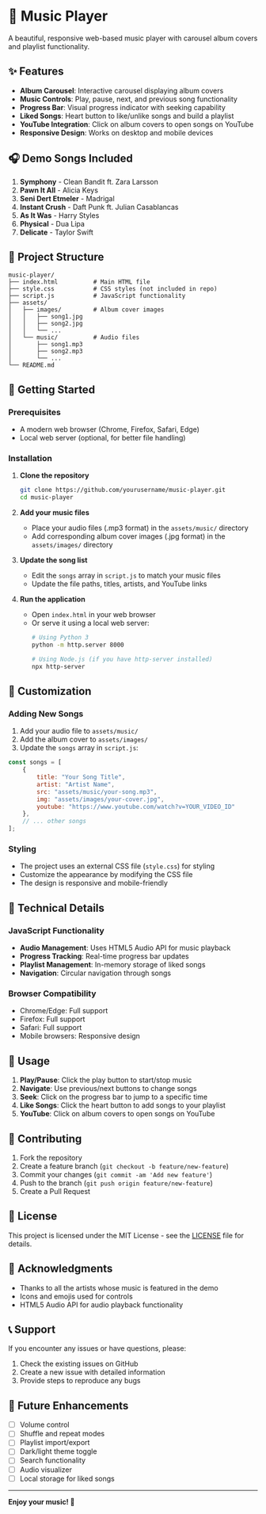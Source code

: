 # 🎵 Music Player

A beautiful, responsive web-based music player with carousel album covers and playlist functionality.

## ✨ Features

- **Album Carousel**: Interactive carousel displaying album covers
- **Music Controls**: Play, pause, next, and previous song functionality
- **Progress Bar**: Visual progress indicator with seeking capability
- **Liked Songs**: Heart button to like/unlike songs and build a playlist
- **YouTube Integration**: Click on album covers to open songs on YouTube
- **Responsive Design**: Works on desktop and mobile devices

## 🎧 Demo Songs Included

1. **Symphony** - Clean Bandit ft. Zara Larsson
2. **Pawn It All** - Alicia Keys
3. **Seni Dert Etmeler** - Madrigal
4. **Instant Crush** - Daft Punk ft. Julian Casablancas
5. **As It Was** - Harry Styles
6. **Physical** - Dua Lipa
7. **Delicate** - Taylor Swift

## 📁 Project Structure

```
music-player/
├── index.html          # Main HTML file
├── style.css           # CSS styles (not included in repo)
├── script.js           # JavaScript functionality
├── assets/
│   ├── images/         # Album cover images
│   │   ├── song1.jpg
│   │   ├── song2.jpg
│   │   └── ...
│   └── music/          # Audio files
│       ├── song1.mp3
│       ├── song2.mp3
│       └── ...
└── README.md
```

## 🚀 Getting Started

### Prerequisites

- A modern web browser (Chrome, Firefox, Safari, Edge)
- Local web server (optional, for better file handling)

### Installation

1. **Clone the repository**
   ```bash
   git clone https://github.com/yourusername/music-player.git
   cd music-player
   ```

2. **Add your music files**
   - Place your audio files (.mp3 format) in the `assets/music/` directory
   - Add corresponding album cover images (.jpg format) in the `assets/images/` directory

3. **Update the song list**
   - Edit the `songs` array in `script.js` to match your music files
   - Update the file paths, titles, artists, and YouTube links

4. **Run the application**
   - Open `index.html` in your web browser
   - Or serve it using a local web server:
     ```bash
     # Using Python 3
     python -m http.server 8000
     
     # Using Node.js (if you have http-server installed)
     npx http-server
     ```

## 🎨 Customization

### Adding New Songs

1. Add your audio file to `assets/music/`
2. Add the album cover to `assets/images/`
3. Update the `songs` array in `script.js`:

```javascript
const songs = [
    {
        title: "Your Song Title",
        artist: "Artist Name",
        src: "assets/music/your-song.mp3",
        img: "assets/images/your-cover.jpg",
        youtube: "https://www.youtube.com/watch?v=YOUR_VIDEO_ID"
    },
    // ... other songs
];
```

### Styling

- The project uses an external CSS file (`style.css`) for styling
- Customize the appearance by modifying the CSS file
- The design is responsive and mobile-friendly

## 🔧 Technical Details

### JavaScript Functionality

- **Audio Management**: Uses HTML5 Audio API for music playback
- **Progress Tracking**: Real-time progress bar updates
- **Playlist Management**: In-memory storage of liked songs
- **Navigation**: Circular navigation through songs

### Browser Compatibility

- Chrome/Edge: Full support
- Firefox: Full support
- Safari: Full support
- Mobile browsers: Responsive design

## 🎯 Usage

1. **Play/Pause**: Click the play button to start/stop music
2. **Navigate**: Use previous/next buttons to change songs
3. **Seek**: Click on the progress bar to jump to a specific time
4. **Like Songs**: Click the heart button to add songs to your playlist
5. **YouTube**: Click on album covers to open songs on YouTube

## 🤝 Contributing

1. Fork the repository
2. Create a feature branch (`git checkout -b feature/new-feature`)
3. Commit your changes (`git commit -am 'Add new feature'`)
4. Push to the branch (`git push origin feature/new-feature`)
5. Create a Pull Request

## 📄 License

This project is licensed under the MIT License - see the [LICENSE](LICENSE) file for details.

## 🙏 Acknowledgments

- Thanks to all the artists whose music is featured in the demo
- Icons and emojis used for controls
- HTML5 Audio API for audio playback functionality

## 📞 Support

If you encounter any issues or have questions, please:
1. Check the existing issues on GitHub
2. Create a new issue with detailed information
3. Provide steps to reproduce any bugs

## 🔮 Future Enhancements

- [ ] Volume control
- [ ] Shuffle and repeat modes
- [ ] Playlist import/export
- [ ] Dark/light theme toggle
- [ ] Search functionality
- [ ] Audio visualizer
- [ ] Local storage for liked songs

---

**Enjoy your music! 🎵**

